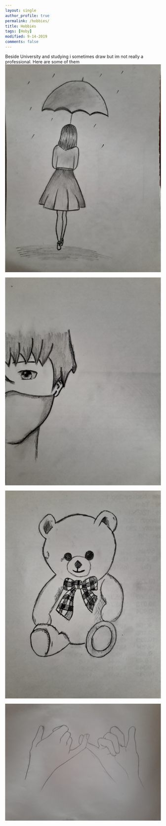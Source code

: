 ```yaml
---
layout: single
author_profile: true
permalink: /hobbies/
title: Hobbies
tags: [Hoby]
modified: 9-14-2019
comments: false
---
```

Beside University and studying i sometimes draw but im not really a professional.
Here are some of them
![alt txt](/assets/images/14.jpg)

![alt txt](/assets/images/15.jpg)

![alt txt](/assets/images/16.jpg)

![alt txt](/assets/images/18.jpg)





